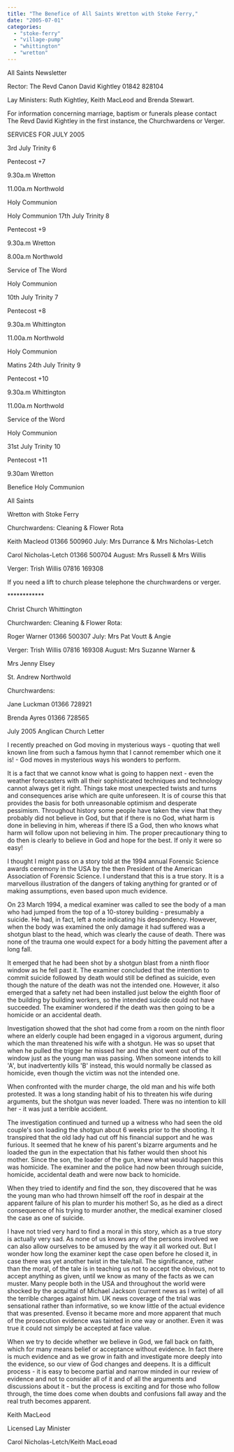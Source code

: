 ```yaml
---
title: "The Benefice of All Saints Wretton with Stoke Ferry,"
date: "2005-07-01"
categories: 
  - "stoke-ferry"
  - "village-pump"
  - "whittington"
  - "wretton"
---
```


All Saints Newsletter

Rector: The Revd Canon David Kightley 01842 828104

Lay Ministers: Ruth Kightley, Keith MacLeod and Brenda Stewart.

For information concerning marriage, baptism or funerals please contact The Revd David Kightley in the first instance, the Churchwardens or Verger.

SERVICES FOR JULY 2005

3rd July Trinity 6

Pentecost +7

9.30a.m Wretton

11.00a.m Northwold

Holy Communion

Holy Communion 17th July Trinity 8

Pentecost +9

9.30a.m Wretton

8.00a.m Northwold

Service of The Word

Holy Communion

10th July Trinity 7

Pentecost +8

9.30a.m Whittington

11.00a.m Northwold

Holy Communion

Matins 24th July Trinity 9

Pentecost +10

9.30a.m Whittington

11.00a.m Northwold

Service of the Word

Holy Communion

31st July Trinity 10

Pentecost +11

9.30am Wretton

Benefice Holy Communion

All Saints

Wretton with Stoke Ferry

Churchwardens: Cleaning & Flower Rota

Keith Macleod 01366 500960 July: Mrs Durrance & Mrs Nicholas-Letch

Carol Nicholas-Letch 01366 500704 August: Mrs Russell & Mrs Willis

Verger: Trish Willis 07816 169308

If you need a lift to church please telephone the churchwardens or verger.

\*\*\*\*\*\*\*\*\*\*\*\*

Christ Church Whittington

Churchwarden: Cleaning & Flower Rota:

Roger Warner 01366 500307 July: Mrs Pat Voutt & Angie

Verger: Trish Willis 07816 169308 August: Mrs Suzanne Warner &

Mrs Jenny Elsey

St. Andrew Northwold

Churchwardens:

Jane Luckman 01366 728921

Brenda Ayres 01366 728565

July 2005 Anglican Church Letter

I recently preached on God moving in mysterious ways - quoting that well known line from such a famous hymn that I cannot remember which one it is! - God moves in mysterious ways his wonders to perform.

It is a fact that we cannot know what is going to happen next - even the weather forecasters with all their sophisticated techniques and technology cannot always get it right. Things take most unexpected twists and turns and consequences arise which are quite unforeseen. It is of course this that provides the basis for both unreasonable optimism and desperate pessimism. Throughout history some people have taken the view that they probably did not believe in God, but that if there is no God, what harm is done in believing in him, whereas if there IS a God, then who knows what harm will follow upon not believing in him. The proper precautionary thing to do then is clearly to believe in God and hope for the best. If only it were so easy!

I thought I might pass on a story told at the 1994 annual Forensic Science awards ceremony in the USA by the then President of the American Association of Forensic Science. I understand that this is a true story. It is a marvellous illustration of the dangers of taking anything for granted or of making assumptions, even based upon much evidence.

On 23 March 1994, a medical examiner was called to see the body of a man who had jumped from the top of a 10-storey building - presumably a suicide. He had, in fact, left a note indicating his despondency. However, when the body was examined the only damage it had suffered was a shotgun blast to the head, which was clearly the cause of death. There was none of the trauma one would expect for a body hitting the pavement after a long fall.

It emerged that he had been shot by a shotgun blast from a ninth floor window as he fell past it. The examiner concluded that the intention to commit suicide followed by death would still be defined as suicide, even though the nature of the death was not the intended one. However, it also emerged that a safety net had been installed just below the eighth floor of the building by building workers, so the intended suicide could not have succeeded. The examiner wondered if the death was then going to be a homicide or an accidental death.

Investigation showed that the shot had come from a room on the ninth floor where an elderly couple had been engaged in a vigorous argument, during which the man threatened his wife with a shotgun. He was so upset that when he pulled the trigger he missed her and the shot went out of the window just as the young man was passing. When someone intends to kill 'A', but inadvertently kills 'B' instead, this would normally be classed as homicide, even though the victim was not the intended one.

When confronted with the murder charge, the old man and his wife both protested. It was a long standing habit of his to threaten his wife during arguments, but the shotgun was never loaded. There was no intention to kill her - it was just a terrible accident.

The investigation continued and turned up a witness who had seen the old couple's son loading the shotgun about 6 weeks prior to the shooting. It transpired that the old lady had cut off his financial support and he was furious. It seemed that he knew of his parent's bizarre arguments and he loaded the gun in the expectation that his father would then shoot his mother. Since the son, the loader of the gun, knew what would happen this was homicide. The examiner and the police had now been through suicide, homicide, accidental death and were now back to homicide.

When they tried to identify and find the son, they discovered that he was the young man who had thrown himself off the roof in despair at the apparent failure of his plan to murder his mother! So, as he died as a direct consequence of his trying to murder another, the medical examiner closed the case as one of suicide.

I have not tried very hard to find a moral in this story, which as a true story is actually very sad. As none of us knows any of the persons involved we can also allow ourselves to be amused by the way it all worked out. But I wonder how long the examiner kept the case open before he closed it, in case there was yet another twist in the tale/tail. The significance, rather than the moral, of the tale is in teaching us not to accept the obvious, not to accept anything as given, until we know as many of the facts as we can muster. Many people both in the USA and throughout the world were shocked by the acquittal of Michael Jackson (current news as I write) of all the terrible charges against him. UK news coverage of the trial was sensational rather than informative, so we know little of the actual evidence that was presented. Evenso it became more and more apparent that much of the prosecution evidence was tainted in one way or another. Even it was true it could not simply be accepted at face value.

When we try to decide whether we believe in God, we fall back on faith, which for many means belief or acceptance without evidence. In fact there is much evidence and as we grow in faith and investigate more deeply into the evidence, so our view of God changes and deepens. It is a difficult process - it is easy to become partial and narrow minded in our review of evidence and not to consider all of it and of all the arguments and discussions about it - but the process is exciting and for those who follow through, the time does come when doubts and confusions fall away and the real truth becomes apparent.

Keith MacLeod

Licensed Lay Minister

Carol Nicholas-Letch/Keith MacLeoad
